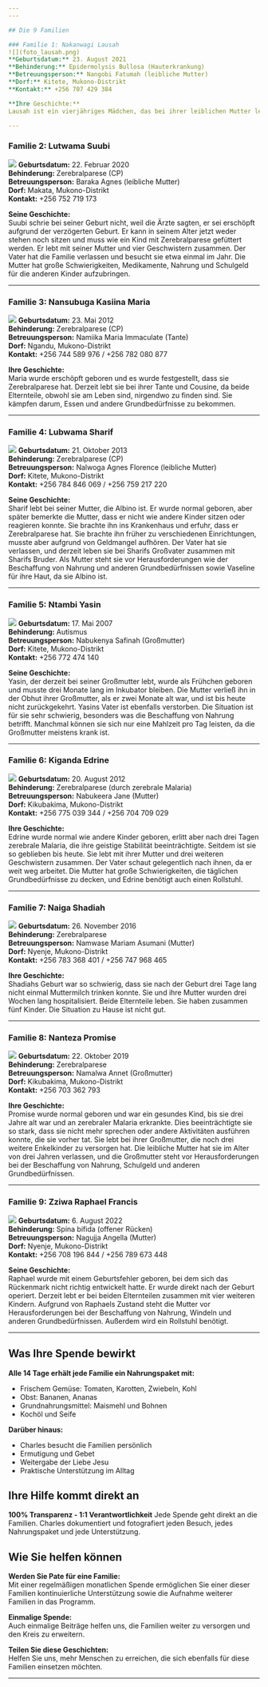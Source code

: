 ```yaml
---
---

## Die 9 Familien

### Familie 1: Nakanwagi Lausah
![](foto_lausah.png)
**Geburtsdatum:** 23. August 2021  
**Behinderung:** Epidermolysis Bullosa (Hauterkrankung)  
**Betreuungsperson:** Nangobi Fatumah (leibliche Mutter)  
**Dorf:** Kitete, Mukono-Distrikt  
**Kontakt:** +256 707 429 384

**Ihre Geschichte:**  
Lausah ist ein vierjähriges Mädchen, das bei ihrer leiblichen Mutter lebt und seit ihrer Geburt an einer Hauterkrankung leidet. Der Vater lebt zwar, übernimmt aber keine volle Verantwortung und besucht die Familie nur gelegentlich. Er hat auch eine andere Frau. Lausah hat eine jüngere Schwester vom selben Vater, und ihre Lebensbedingungen sind sehr schwierig. Selbst Medikamente und Nahrungsmittel zu beschaffen ist eine Herausforderung. Die Mutter versucht, die Familie zu unterstützen, indem sie für Menschen in ihrem Dorf und in benachbarten Dörfern Wäsche wäscht, aber das reicht nicht aus.

---
```


### Familie 2: Lutwama Suubi
![](foto_suubi.png)
**Geburtsdatum:** 22. Februar 2020  
**Behinderung:** Zerebralparese (CP)  
**Betreuungsperson:** Baraka Agnes (leibliche Mutter)  
**Dorf:** Makata, Mukono-Distrikt  
**Kontakt:** +256 752 719 173

**Seine Geschichte:**  
Suubi schrie bei seiner Geburt nicht, weil die Ärzte sagten, er sei erschöpft aufgrund der verzögerten Geburt. Er kann in seinem Alter jetzt weder stehen noch sitzen und muss wie ein Kind mit Zerebralparese gefüttert werden. Er lebt mit seiner Mutter und vier Geschwistern zusammen. Der Vater hat die Familie verlassen und besucht sie etwa einmal im Jahr. Die Mutter hat große Schwierigkeiten, Medikamente, Nahrung und Schulgeld für die anderen Kinder aufzubringen.

---

### Familie 3: Nansubuga Kasiina Maria
![](foto_maria.png)
**Geburtsdatum:** 23. Mai 2012  
**Behinderung:** Zerebralparese (CP)  
**Betreuungsperson:** Namiika Maria Immaculate (Tante)  
**Dorf:** Ngandu, Mukono-Distrikt  
**Kontakt:** +256 744 589 976 / +256 782 080 877

**Ihre Geschichte:**  
Maria wurde erschöpft geboren und es wurde festgestellt, dass sie Zerebralparese hat. Derzeit lebt sie bei ihrer Tante und Cousine, da beide Elternteile, obwohl sie am Leben sind, nirgendwo zu finden sind. Sie kämpfen darum, Essen und andere Grundbedürfnisse zu bekommen.

---

### Familie 4: Lubwama Sharif
![](foto_sharif.png)
**Geburtsdatum:** 21. Oktober 2013  
**Behinderung:** Zerebralparese (CP)  
**Betreuungsperson:** Nalwoga Agnes Florence (leibliche Mutter)  
**Dorf:** Kitete, Mukono-Distrikt  
**Kontakt:** +256 784 846 069 / +256 759 217 220

**Seine Geschichte:**  
Sharif lebt bei seiner Mutter, die Albino ist. Er wurde normal geboren, aber später bemerkte die Mutter, dass er nicht wie andere Kinder sitzen oder reagieren konnte. Sie brachte ihn ins Krankenhaus und erfuhr, dass er Zerebralparese hat. Sie brachte ihn früher zu verschiedenen Einrichtungen, musste aber aufgrund von Geldmangel aufhören. Der Vater hat sie verlassen, und derzeit leben sie bei Sharifs Großvater zusammen mit Sharifs Bruder. Als Mutter steht sie vor Herausforderungen wie der Beschaffung von Nahrung und anderen Grundbedürfnissen sowie Vaseline für ihre Haut, da sie Albino ist.

---

### Familie 5: Ntambi Yasin
![](foto_yasin.png)
**Geburtsdatum:** 17. Mai 2007  
**Behinderung:** Autismus  
**Betreuungsperson:** Nabukenya Safinah (Großmutter)  
**Dorf:** Kitete, Mukono-Distrikt  
**Kontakt:** +256 772 474 140

**Seine Geschichte:**  
Yasin, der derzeit bei seiner Großmutter lebt, wurde als Frühchen geboren und musste drei Monate lang im Inkubator bleiben. Die Mutter verließ ihn in der Obhut ihrer Großmutter, als er zwei Monate alt war, und ist bis heute nicht zurückgekehrt. Yasins Vater ist ebenfalls verstorben. Die Situation ist für sie sehr schwierig, besonders was die Beschaffung von Nahrung betrifft. Manchmal können sie sich nur eine Mahlzeit pro Tag leisten, da die Großmutter meistens krank ist.

---

### Familie 6: Kiganda Edrine
![](foto_edrine.jpeg)
**Geburtsdatum:** 20. August 2012  
**Behinderung:** Zerebralparese (durch zerebrale Malaria)  
**Betreuungsperson:** Nabukeera Jane (Mutter)  
**Dorf:** Kikubakima, Mukono-Distrikt  
**Kontakt:** +256 775 039 344 / +256 704 709 029

**Ihre Geschichte:**  
Edrine wurde normal wie andere Kinder geboren, erlitt aber nach drei Tagen zerebrale Malaria, die ihre geistige Stabilität beeinträchtigte. Seitdem ist sie so geblieben bis heute. Sie lebt mit ihrer Mutter und drei weiteren Geschwistern zusammen. Der Vater schaut gelegentlich nach ihnen, da er weit weg arbeitet. Die Mutter hat große Schwierigkeiten, die täglichen Grundbedürfnisse zu decken, und Edrine benötigt auch einen Rollstuhl.

---

### Familie 7: Naiga Shadiah
![](foto_shadiah.png)
**Geburtsdatum:** 26. November 2016  
**Behinderung:** Zerebralparese  
**Betreuungsperson:** Namwase Mariam Asumani (Mutter)  
**Dorf:** Nyenje, Mukono-Distrikt  
**Kontakt:** +256 783 368 401 / +256 747 968 465

**Ihre Geschichte:**  
Shadiahs Geburt war so schwierig, dass sie nach der Geburt drei Tage lang nicht einmal Muttermilch trinken konnte. Sie und ihre Mutter wurden drei Wochen lang hospitalisiert. Beide Elternteile leben. Sie haben zusammen fünf Kinder. Die Situation zu Hause ist nicht gut.

---

### Familie 8: Nanteza Promise
![](foto_promise.png)
**Geburtsdatum:** 22. Oktober 2019  
**Behinderung:** Zerebralparese  
**Betreuungsperson:** Namalwa Annet (Großmutter)  
**Dorf:** Kikubakima, Mukono-Distrikt  
**Kontakt:** +256 703 362 793

**Ihre Geschichte:**  
Promise wurde normal geboren und war ein gesundes Kind, bis sie drei Jahre alt war und an zerebraler Malaria erkrankte. Dies beeinträchtigte sie so stark, dass sie nicht mehr sprechen oder andere Aktivitäten ausführen konnte, die sie vorher tat. Sie lebt bei ihrer Großmutter, die noch drei weitere Enkelkinder zu versorgen hat. Die leibliche Mutter hat sie im Alter von drei Jahren verlassen, und die Großmutter steht vor Herausforderungen bei der Beschaffung von Nahrung, Schulgeld und anderen Grundbedürfnissen.

---

### Familie 9: Zziwa Raphael Francis
![](foto_raphael.png)
**Geburtsdatum:** 6. August 2022  
**Behinderung:** Spina bifida (offener Rücken)  
**Betreuungsperson:** Nagujja Angella (Mutter)  
**Dorf:** Nyenje, Mukono-Distrikt  
**Kontakt:** +256 708 196 844 / +256 789 673 448

**Seine Geschichte:**  
Raphael wurde mit einem Geburtsfehler geboren, bei dem sich das Rückenmark nicht richtig entwickelt hatte. Er wurde direkt nach der Geburt operiert. Derzeit lebt er bei beiden Elternteilen zusammen mit vier weiteren Kindern. Aufgrund von Raphaels Zustand steht die Mutter vor Herausforderungen bei der Beschaffung von Nahrung, Windeln und anderen Grundbedürfnissen. Außerdem wird ein Rollstuhl benötigt.

---

## Was Ihre Spende bewirkt

**Alle 14 Tage erhält jede Familie ein Nahrungspaket mit:**
- Frischem Gemüse: Tomaten, Karotten, Zwiebeln, Kohl
- Obst: Bananen, Ananas
- Grundnahrungsmittel: Maismehl und Bohnen
- Kochöl und Seife

**Darüber hinaus:**
- Charles besucht die Familien persönlich
- Ermutigung und Gebet
- Weitergabe der Liebe Jesu
- Praktische Unterstützung im Alltag

## Ihre Hilfe kommt direkt an

**100% Transparenz - 1:1 Verantwortlichkeit**
Jede Spende geht direkt an die Familien. Charles dokumentiert und fotografiert jeden Besuch, jedes Nahrungspaket und jede Unterstützung.

## Wie Sie helfen können

**Werden Sie Pate für eine Familie:**  
Mit einer regelmäßigen monatlichen Spende ermöglichen Sie einer dieser Familien kontinuierliche Unterstützung sowie die Aufnahme weiterer Familien in das Programm.

**Einmalige Spende:**  
Auch einmalige Beiträge helfen uns, die Familien weiter zu versorgen und den Kreis zu erweitern.

**Teilen Sie diese Geschichten:**  
Helfen Sie uns, mehr Menschen zu erreichen, die sich ebenfalls für diese Familien einsetzen möchten.

---
